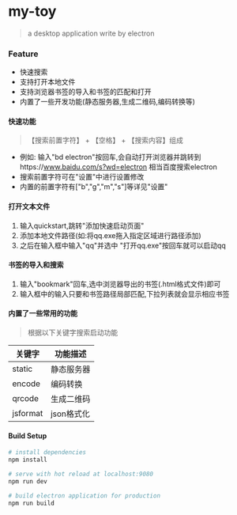 # my-toy
> a desktop application write by electron

### Feature

* 快速搜索
* 支持打开本地文件
* 支持浏览器书签的导入和书签的匹配和打开
* 内置了一些开发功能(静态服务器,生成二维码,编码转换等)

#### 快速功能
> 【搜索前置字符】 + 【空格】 + 【搜索内容】组成
* 例如: 输入"bd electron"按回车,会自动打开浏览器并跳转到https://www.baidu.com/s?wd=electron 相当百度搜索electron
* 搜索前置字符可在"设置"中进行设置修改
* 内置的前置字符有["b","g","m","s"]等详见"设置"


#### 打开文本文件
1. 输入quickstart,跳转"添加快速启动页面" 
2. 添加本地文件路径(如:将qq.exe拖入指定区域进行路径添加)
3. 之后在输入框中输入"qq"并选中 "打开qq.exe"按回车就可以启动qq


#### 书签的导入和搜索
1. 输入"bookmark"回车,选中浏览器导出的书签(.html格式文件)即可
2. 输入框中的输入只要和书签路径局部匹配,下拉列表就会显示相应书签


#### 内置了一些常用的功能
> 根据以下关键字搜索启动功能

关键字|功能描述|
----|---|
static|静态服务器|
encode|编码转换|
qrcode|生成二维码|
jsformat|json格式化|


#### Build Setup

``` bash
# install dependencies
npm install

# serve with hot reload at localhost:9080
npm run dev

# build electron application for production
npm run build

```









